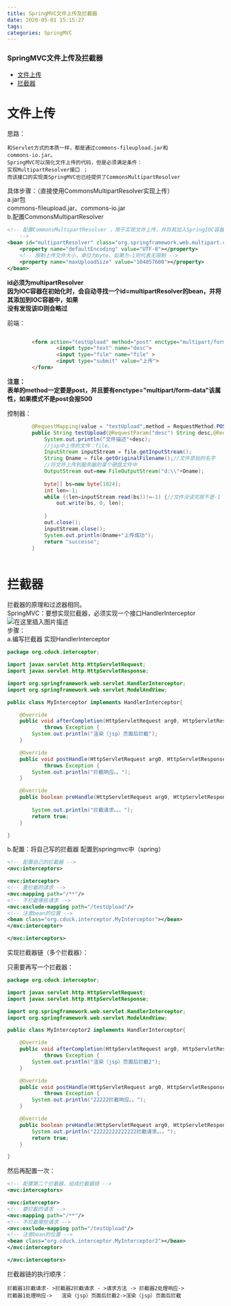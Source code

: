 ```yaml
---
title: SpringMVC文件上传及拦截器
date: 2020-05-01 15:15:27
tags: 
categories: SpringMVC
---
```


<!--more-->

### SpringMVC文件上传及拦截器

- [文件上传](#_1)
- [拦截器](#_65)

# 文件上传

思路：

```
和Servlet方式的本质一样，都是通过commons-fileupload.jar和
commons-io.jar。
SpringMVC可以简化文件上传的代码，但是必须满足条件：
实现MultipartResolver接口 ；
而该接口的实现类SpringMVC也已经提供了CommonsMultipartResolver
```

具体步骤：（直接使用CommonsMultipartResolver实现上传）  
a.jar包  
commons-fileupload.jar、commons-io.jar  
b.配置CommonsMultipartResolver

```xml
<!-- 配置CommonsMultipartResolver ，用于实现文件上传，并将其加入SpringIOC容器
	-->
<bean id="multipartResolver" class="org.springframework.web.multipart.commons.CommonsMultipartResolver">
	<property name="defaultEncoding" value="UTF-8"></property>
	<!-- 限制上传文件大小，单位为byte，如果为-1则代表无限制 -->
	<property name="maxUploadSize" value="104857600"></property>
</bean>
```

**id必须为multipartResolver  
因为IOC容器在初始化时，会自动寻找一个id=multipartResolver的bean，并将其添加到IOC容器中，如果  
没有发现该ID则会略过**

前端：

```html

		<form action="testUpload" method="post" enctype="multipart/form-data">
				<input type="text" name="desc">
				<input type="file" name="file" >
				<input type="submit" value="上传">
		</form>
```

**注意：  
表单的method一定要是post，并且要有enctype="multipart/form-data"该属性，如果模式不是post会报500**

控制器：

```java
		@RequestMapping(value = "testUpload",method = RequestMethod.POST)
		public String testUpload(@RequestParam("desc") String desc,@RequestParam("file") MultipartFile file) throws IOException {
			System.out.println("文件描述"+desc);
			//jsp中上传的文件：file。
			InputStream inputStream = file.getInputStream();
			String Oname = file.getOriginalFilename();//文件原始的名字
			//将文件上传到服务器的某个硬盘文件中
			OutputStream out=new FileOutputStream("d:\\"+Oname);
			
			byte[] bs=new byte[1024];
			int len=-1;
			while ((len=inputStream.read(bs))!=-1) {//文件没读完就不是-1
				out.write(bs, 0, len);
				
			}
			out.close();
			inputStream.close();
			System.out.println(Oname+"上传成功");
			return "successe";
		} 
		
```

# 拦截器

拦截器的原理和过滤器相同。  
SpringMVC：要想实现拦截器，必须实现一个接口HandlerInterceptor  
![在这里插入图片描述](https://img-blog.csdnimg.cn/20200501150820525.png?x-oss-process=image/watermark,type_ZmFuZ3poZW5naGVpdGk,shadow_10,text_aHR0cHM6Ly9ibG9nLmNzZG4ubmV0L3FxXzIxMDQwNTU5,size_16,color_FFFFFF,t_70)  
步骤：  
a.编写拦截器 实现HandlerInterceptor

```java
package org.cduck.interceptor;

import javax.servlet.http.HttpServletRequest;
import javax.servlet.http.HttpServletResponse;

import org.springframework.web.servlet.HandlerInterceptor;
import org.springframework.web.servlet.ModelAndView;

public class MyInterceptor implements HandlerInterceptor{

	@Override
	public void afterCompletion(HttpServletRequest arg0, HttpServletResponse arg1, Object arg2, Exception arg3)
			throws Exception {
		System.out.println("渲染（jsp）页面后拦截");
	}

	@Override
	public void postHandle(HttpServletRequest arg0, HttpServletResponse arg1, Object arg2, ModelAndView arg3)
			throws Exception {
		System.out.println("拦截响应。。");
	}

	@Override
	public boolean preHandle(HttpServletRequest arg0, HttpServletResponse arg1, Object arg2) throws Exception {
		
		System.out.println("拦截请求。。。");
		return true;
	}

}
```

b.配置：将自己写的拦截器 配置到springmvc中（spring）

```xml
<!-- 配置自己的拦截器 -->
<mvc:interceptors>

<mvc:interceptor>
<!-- 要拦截的请求 -->
<mvc:mapping path="/**"/>
<!-- 不拦截哪些请求 -->
<mvc:exclude-mapping path="/testUpload"/>
<!-- 注意bean的位置 -->
<bean class="org.cduck.interceptor.MyInterceptor"></bean>
</mvc:interceptor>

</mvc:interceptors>
```

实现拦截器链（多个拦截器）：

只需要再写一个拦截器：

```java
package org.cduck.interceptor;

import javax.servlet.http.HttpServletRequest;
import javax.servlet.http.HttpServletResponse;

import org.springframework.web.servlet.HandlerInterceptor;
import org.springframework.web.servlet.ModelAndView;

public class MyInterceptor2 implements HandlerInterceptor{

	@Override
	public void afterCompletion(HttpServletRequest arg0, HttpServletResponse arg1, Object arg2, Exception arg3)
			throws Exception {
		System.out.println("渲染（jsp）页面后拦截2");
	}

	@Override
	public void postHandle(HttpServletRequest arg0, HttpServletResponse arg1, Object arg2, ModelAndView arg3)
			throws Exception {
		System.out.println("22222拦截响应。。");
	}

	@Override
	public boolean preHandle(HttpServletRequest arg0, HttpServletResponse arg1, Object arg2) throws Exception {
		System.out.println("22222222222222拦截请求。。。");
		return true;
	}

}

```

然后再配置一次：

```xml
<!-- 配置第二个拦截器，组成拦截器链 -->
<mvc:interceptors>

<mvc:interceptor>
<!-- 要拦截的请求 -->
<mvc:mapping path="/**"/>
<!-- 不拦截哪些请求 -->
<mvc:exclude-mapping path="/testUpload"/>
<!-- 注意bean的位置 -->
<bean class="org.cduck.interceptor.MyInterceptor2"></bean>
</mvc:interceptor>

</mvc:interceptors>
```

拦截器链的执行顺序：

```
拦截器1拦截请求- >拦截器2拦截请求 - >请求方法 -> 拦截器2处理响应->
拦截器1处理响应->   渲染（jsp）页面后拦截2->渲染（jsp）页面后拦截
```